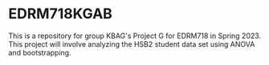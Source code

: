# EDRM718KGAB

This is a repository for group KBAG's Project G for EDRM718 in Spring 2023. This project will involve analyzing the HSB2 student data set using ANOVA and bootstrapping.